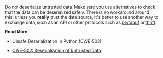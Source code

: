 Do not deserialize untrusted data. Make sure you use alternatives to check that the data can be deserialized safely. There is no workaround around this: unless you **really** trust the data source, it's better to use another way to exchange data, such as an API or other protocols such as [protobuf](https://developers.google.com/protocol-buffers) or [thrift](https://thrift.apache.org/).

**Read More**

 - [Unsafe Deserialization in Python (CWE-502)](https://www.codiga.io/blog/python-unsafe-deserialization/)

 - [CWE-502: Deserialization of Untrusted Data](https://cwe.mitre.org/data/definitions/502.html)
